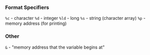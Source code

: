 ### Format Specifiers
`%c` - character
`%d` - integer
`%ld` - long
`%s` - string (character array)
`%p` - memory address (for printing)
### Other
`&` - "memory address that the variable begins at"
